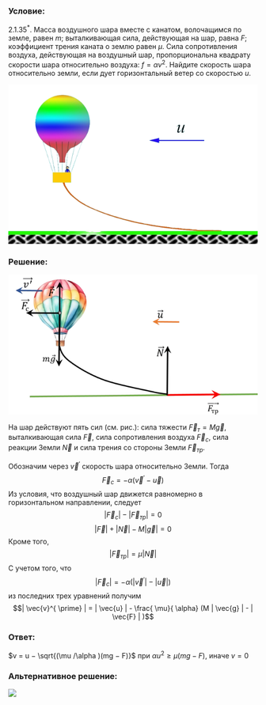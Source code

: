 ###  Условие: 

$2.1.35^*.$ Масса воздушного шара вместе с канатом, волочащимся по земле, равен $m$; выталкивающая сила, действующая на шар, равна $F$; коэффициент трения каната о землю равен $\mu$. Сила сопротивления воздуха, действующая на воздушный шар, пропорциональна квадрату скорости шара относительно воздуха: $f = \alpha v^2$. Найдите скорость шара относительно земли, если дует горизонтальный ветер со скоростью $u$. 

![ К задаче 2.1.35 |624x400, 42%](../../img/2.1.35/statement.png)

###  Решение: 

![ Силы действующие на воздушный шар |667x374, 59%](../../img/2.1.35/sol.png)


На шар действуют пять сил (см. рис.): сила тяжести $\vec{F}_{т} = M \vec{g}$, выталкивающая сила $\vec{F}$, сила сопротивления воздуха $\vec{F}_{c}$, сила реакции Земли $\vec{N}$ и сила трения со стороны Земли $\vec{F}_{тр}$. 

Обозначим через $\vec{v}^{ \prime}$ скорость шара относительно Земли. Тогда $$\vec{F}_{c} = - \alpha ( \vec{v}^{ \prime} - \vec{u})$$ Из условия, что воздушный шар движется равномерно в горизонтальном направлении, следует $$| \vec{F}_{c} | - | \vec{F}_{тр} | = 0$$ $$| \vec{F}| + | \vec{N}| - M | \vec{g} | = 0$$ Кроме того, $$| \vec{F}_{тр} | = \mu | \vec{N} |$$ С учетом того, что $$| \vec{F}_{c}| = - \alpha ( | \vec{v}^{ \prime} | - | \vec{u} | )$$ из последних трех уравнений получим $$| \vec{v}^{ \prime} | = | \vec{u} | - \frac{ \mu}{ \alpha} (M | \vec{g} | - | \vec{F} | )$$ 

###  Ответ: 

$v = u − \sqrt{(\mu /\alpha )(mg − F)}$ при $\alpha u^2 \geq \mu (mg − F)$, иначе $v = 0$ 

###  Альтернативное решение: 

![](https://www.youtube.com/embed/9p_hMsd0BGw?t=1153) 
